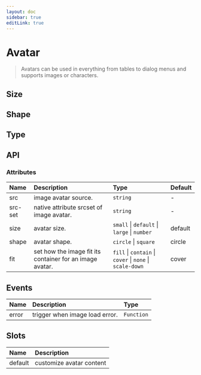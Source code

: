 ```yaml
---
layout: doc
sidebar: true
editLink: true
---
```


# Avatar

> Avatars can be used in everything from tables to dialog menus and supports images or characters.

## Size

<preview path="./usage/avatar/size.vue" title="Description" description="Set avatar's size by size property"></preview>

## Shape

<preview path="./usage/avatar/shape.vue" title="Description" description="Set avatar's size by shape property. Supports circle and square."></preview>

## Type

<preview path="./usage/avatar/type.vue" title="Description" description="Supports images and characters and supports setting background color when it's characters type."></preview>

## API

### Attributes

| Name    | Description                                              | Type                                                                     | Default |
| :------ | :------------------------------------------------------- | :----------------------------------------------------------------------- | :------ |
| src     | image avatar source.                                     | `string`                                                                 | -       |
| src-set | native attribute srcset of image avatar.                 | `string`                                                                 | -       |
| size    | avatar size.                                             | `small` &#124; `default` &#124; `large` &#124; `number`                  | default |
| shape   | avatar shape.                                            | `circle` &#124; `square`                                                 | circle  |
| fit     | set how the image fit its container for an image avatar. | `fill` &#124; `contain` &#124; `cover` &#124; `none` &#124; `scale-down` | cover   |

## Events

| Name  | Description                    | Type       |
| :---- | :----------------------------- | :--------- |
| error | trigger when image load error. | `Function` |

## Slots

| Name    | Description              |
| :------ | :----------------------- |
| default | customize avatar content |
